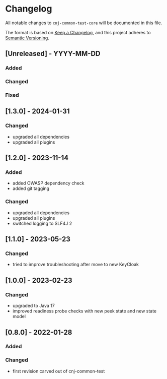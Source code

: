 # Changelog
All notable changes to `cnj-common-test-core` will be documented in this file.

The format is based on [Keep a Changelog](https://keepachangelog.com/en/1.0.0/),
and this project adheres to [Semantic Versioning](https://semver.org/spec/v2.0.0.html).

## [Unreleased] - YYYY-MM-DD
### Added
### Changed
### Fixed

## [1.3.0] - 2024-01-31
### Changed
- upgraded all dependencies
- upgraded all plugins

## [1.2.0] - 2023-11-14
### Added
- added OWASP dependency check
- added git tagging
### Changed
- upgraded all dependencies
- upgraded all plugins
- switched logging to SLF4J 2

## [1.1.0] - 2023-05-23
### Changed
- tried to improve troubleshooting after move to new KeyCloak

## [1.0.0] - 2023-02-23
### Changed
- upgraded to Java 17
- improved readiness probe checks with new peek state and new state model

## [0.8.0] - 2022-01-28
### Added
### Changed
- first revision carved out of cnj-common-test
